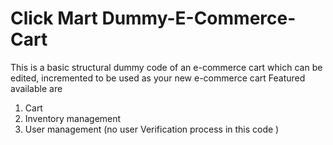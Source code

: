Click Mart Dummy-E-Commerce-Cart
========================

This is a basic structural dummy code of an e-commerce cart which can be edited, incremented to be used as  your new e-commerce cart
Featured available are 
1. Cart 
2. Inventory management 
3. User management (no user Verification process in this code )

